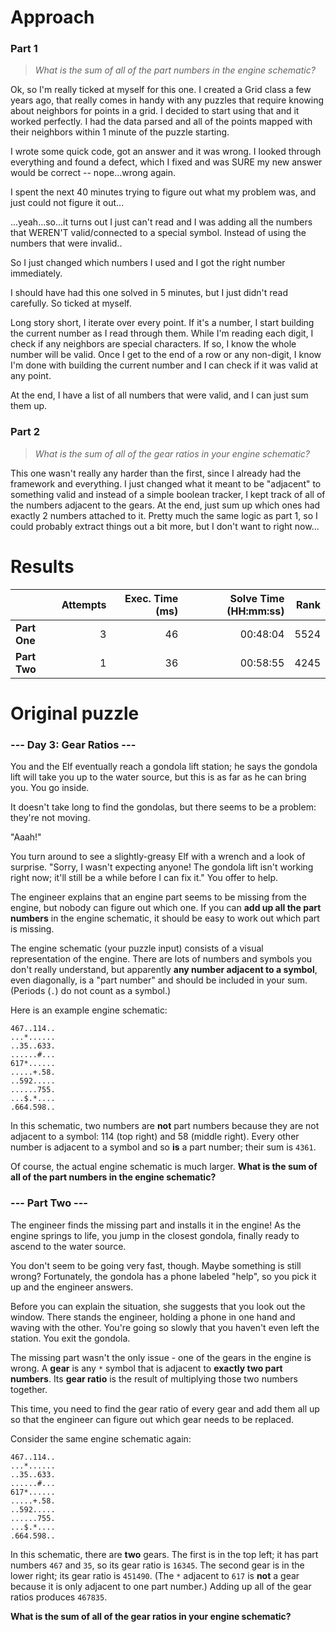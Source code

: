 # Approach
### Part 1
> _What is the sum of all of the part numbers in the engine schematic?_

Ok, so I'm really ticked at myself for this one. I created a Grid class a few years ago, that really comes in handy with
any puzzles that require knowing about neighbors for points in a grid. I decided to start using that and it worked
perfectly. I had the data parsed and all of the points mapped with their neighbors within 1 minute of the puzzle starting.

I wrote some quick code, got an answer and it was wrong. I looked through everything and found a defect, which I fixed and
was SURE my new answer would be correct -- nope...wrong again.

I spent the next 40 minutes trying to figure out what my problem was, and just could not figure it out...

...yeah...so...it turns out I just can't read and I was adding all the numbers that WEREN'T valid/connected to a special
symbol. Instead of using the numbers that were invalid..

So I just changed which numbers I used and I got the right number immediately.

I should have had this one solved in 5 minutes, but I just didn't read carefully. So ticked at myself.

Long story short, I iterate over every point. If it's a number, I start building the current number as I read through them.
While I'm reading each digit, I check if any neighbors are special characters. If so, I know the whole number will be valid.
Once I get to the end of a row or any non-digit, I know I'm done with building the current number and I can check if it was valid
at any point.

At the end, I have a list of all numbers that were valid, and I can just sum them up.

### Part 2
> _What is the sum of all of the gear ratios in your engine schematic?_

This one wasn't really any harder than the first, since I already had the framework and everything. I just changed what
it meant to be "adjacent" to something valid and instead of a simple boolean tracker, I kept track of all of the numbers
adjacent to the gears. At the end, just sum up which ones had exactly 2 numbers attached to it. Pretty much the same
logic as part 1, so I could probably extract things out a bit more, but I don't want to right now...

# Results

|              | Attempts | Exec. Time (ms) | Solve Time (HH:mm:ss) | Rank |
|--------------|---------:|----------------:|----------------------:|-----:|
| **Part One** |        3 |              46 |              00:48:04 | 5524 |
| **Part Two** |        1 |              36 |              00:58:55 | 4245 |


# Original puzzle
### --- Day 3: Gear Ratios ---
You and the Elf eventually reach a gondola lift station; he says the gondola lift will take you up to the water source, but this is as far as he can bring you. You go inside.

It doesn't take long to find the gondolas, but there seems to be a problem: they're not moving.

"Aaah!"

You turn around to see a slightly-greasy Elf with a wrench and a look of surprise. "Sorry, I wasn't expecting anyone! The gondola lift isn't working right now; it'll still be a while before I can fix it." You offer to help.

The engineer explains that an engine part seems to be missing from the engine, but nobody can figure out which one. If you can **add up all the part numbers** in the engine schematic, it should be easy to work out which part is missing.

The engine schematic (your puzzle input) consists of a visual representation of the engine. There are lots of numbers and symbols you don't really understand, but apparently **any number adjacent to a symbol**, even diagonally, is a "part number" and should be included in your sum. (Periods (`.`) do not count as a symbol.)

Here is an example engine schematic:
```
467..114..
...*......
..35..633.
......#...
617*......
.....+.58.
..592.....
......755.
...$.*....
.664.598..
```
In this schematic, two numbers are **not** part numbers because they are not adjacent to a symbol: 114 (top right) and 58 (middle right). Every other number is adjacent to a symbol and so **is** a part number; their sum is `4361`.

Of course, the actual engine schematic is much larger. **What is the sum of all of the part numbers in the engine schematic?**

### --- Part Two ---
The engineer finds the missing part and installs it in the engine! As the engine springs to life, you jump in the closest gondola, finally ready to ascend to the water source.

You don't seem to be going very fast, though. Maybe something is still wrong? Fortunately, the gondola has a phone labeled "help", so you pick it up and the engineer answers.

Before you can explain the situation, she suggests that you look out the window. There stands the engineer, holding a phone in one hand and waving with the other. You're going so slowly that you haven't even left the station. You exit the gondola.

The missing part wasn't the only issue - one of the gears in the engine is wrong. A **gear** is any `*` symbol that is adjacent to **exactly two part numbers**. Its **gear ratio** is the result of multiplying those two numbers together.

This time, you need to find the gear ratio of every gear and add them all up so that the engineer can figure out which gear needs to be replaced.

Consider the same engine schematic again:
```
467..114..
...*......
..35..633.
......#...
617*......
.....+.58.
..592.....
......755.
...$.*....
.664.598..
```
In this schematic, there are **two** gears. The first is in the top left; it has part numbers `467` and `35`, so its gear ratio is `16345`. The second gear is in the lower right; its gear ratio is `451490`. (The `*` adjacent to `617` is **not** a gear because it is only adjacent to one part number.) Adding up all of the gear ratios produces `467835`.

**What is the sum of all of the gear ratios in your engine schematic?**
